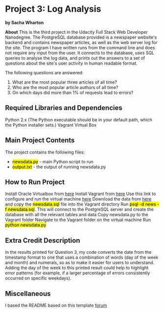 # **Project 3: Log Analysis**

**by Sacha Wharton**

**About**
This is the third project in the Udacity Full Stack Web Developer Nanodegree. The PostgreSQL database provided is a newspaper website's backend and contains newspaper articles, as well as the web server log for the site. The program I have written runs from the command line and does not require any input from the user. It connects to the database, uses SQL queries to analyse the log data, and prints out the answers to a set of questions about the site's user activity in human readable format.

The following questions are answered:
1. What are the most popular three articles of all time?
2. Who are the most popular article authors of all time?
3. On which days did more than 1% of requests lead to errors?

## **Required Libraries and Dependencies**

Python 2.x (The Python executable should be in your default path, which the Python installer sets.)
Vagrant
Virtual Box

## **Main Project Contents**

The project contains the following files:
- <mark>newsdata.py</mark> - main Python script to run
- <mark>output.txt</mark> - the output of running newsdata.py

## **How to Run Project**

Install Oracle Virtualbox from [here](https://www.virtualbox.org/wiki/Downloads)
Install Vagrant from [here](https://www.vagrantup.com/downloads.html)
Use this link to configure and run the virtual machine [here](https://classroom.udacity.com/nanodegrees/nd004/parts/8d3e23e1-9ab6-47eb-b4f3-d5dc7ef27bf0/modules/bc51d967-cb21-46f4-90ea-caf73439dc59/lessons/5475ecd6-cfdb-4418-85a2-f2583074c08d/concepts/14c72fe3-e3fe-4959-9c4b-467cf5b7c3a0)
Download the data from [here](https://d17h27t6h515a5.cloudfront.net/topher/2016/August/57b5f748_newsdata/newsdata.zip) and copy the <mark>newsdata.sql</mark> file into the Vagrant directory
Run <mark>psql -d news -f newsdata.sql</mark>. This will connect to the PostgreSQL server and create the database with all the relevant tables and data
Copy newsdata.py to the Vagrant folder
Navigate to the Vagrant folder on the virtual machine
Run <mark>python newsdata.py</mark>

## **Extra Credit Description**

In the results printed for Question 3, my code converts the date from the timestamp format to one that uses a combination of words (day of the week and month) and numerals, so as to make it easier for users to understand. Adding the day of the week to this printed result could help to highlight error patterns (for example, if a larger percentage of errors consistently occurred on specific weekdays).

## **Miscellaneous**
I based the README based on this template [forum](https://discussions.udacity.com/t/readme-files-in-project-1/23524)
